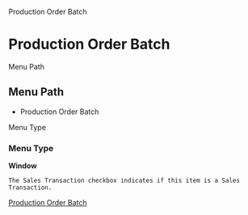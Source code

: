 
Production Order Batch
# Production Order Batch



Menu Path
## Menu Path



- Production Order Batch

Menu Type
### Menu Type

**Window**

```
The Sales Transaction checkbox indicates if this item is a Sales Transaction.
```

[Production Order Batch](../../functional-guide/window/window-production-order-batch.md)